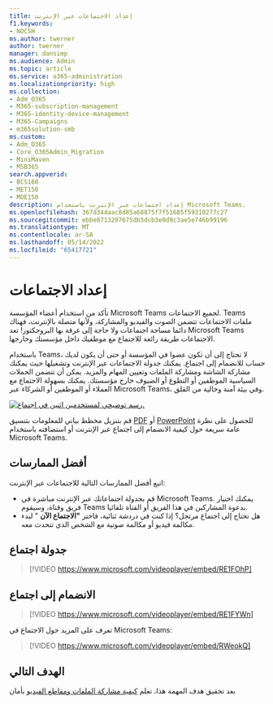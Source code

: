 ```yaml
---
title: إعداد الاجتماعات عبر الإنترنت
f1.keywords:
- NOCSH
ms.author: twerner
author: twerner
manager: dansimp
ms.audience: Admin
ms.topic: article
ms.service: o365-administration
ms.localizationpriority: high
ms.collection:
- Adm_O365
- M365-subscription-management
- M365-identity-device-management
- M365-Campaigns
- m365solution-smb
ms.custom:
- Adm_O365
- Core_O365Admin_Migration
- MiniMaven
- MSB365
search.appverid:
- BCS160
- MET150
- MOE150
description: إعداد اجتماعات عبر الإنترنت باستخدام Microsoft Teams.
ms.openlocfilehash: 367d344aac8d85a68875f7f51685f59310277c27
ms.sourcegitcommit: ebbe8713297675db5dcb3e0d9c3ae5e746b99196
ms.translationtype: MT
ms.contentlocale: ar-SA
ms.lasthandoff: 05/14/2022
ms.locfileid: "65417721"
---
```

# <a name="set-up-meetings"></a>إعداد الاجتماعات

تأكد من استخدام أعضاء المؤسسة Microsoft Teams لجميع الاجتماعات. Teams ملفات الاجتماعات تتضمن الصوت والفيديو والمشاركة، ولأنها متصلة بالإنترنت، فهناك دائما مساحة اجتماعات ولا حاجة إلى غرفة بها البروجكتور! تعد Microsoft Teams الاجتماعات طريقة رائعة للاجتماع مع موظفيك داخل مؤسستك وخارجها.

باستخدام Teams، لا تحتاج إلى أن تكون عضوا في المؤسسة أو حتى أن يكون لديك حساب للانضمام إلى اجتماع. يمكنك جدولة الاجتماعات عبر الإنترنت وتشغيلها حيث يمكنك مشاركة الشاشة ومشاركة الملفات وتعيين المهام والمزيد. يمكن أن تتضمن الحملات السياسية الموظفين أو التطوع أو الضيوف خارج مؤسستك. يمكنك بسهولة الاجتماع مع العملاء أو الموظفين أو الشركاء عبر Microsoft Teams، وفي بيئة آمنة وخالية من القلق.

[![رسم توضيحي لمستخدمين اثنين في اجتماع.](../media/HostOnlineMeeting-thumb-358x201.png)](https://go.microsoft.com/fwlink/?linkid=2078712)

قم بتنزيل مخطط بياني للمعلومات بتنسيق [PDF](https://go.microsoft.com/fwlink/?linkid=2078712) أو [PowerPoint](https://go.microsoft.com/fwlink/?linkid=2079515) للحصول على نظرة عامة سريعة حول كيفية الانضمام إلى اجتماع عبر الإنترنت أو استضافته باستخدام Microsoft Teams.

## <a name="best-practices"></a>أفضل الممارسات

اتبع أفضل الممارسات التالية للاجتماعات عبر الإنترنت:

- قم بجدولة اجتماعاتك عبر الإنترنت مباشرة في Microsoft Teams. يمكنك اختيار فريق وقناة، وسيقوم Teams بدعوة المشاركين في هذا الفريق أو القناة تلقائيا.
- هل تحتاج إلى اجتماع مرتجل؟ إذا كنت في دردشة ثنائية، فاختر **"الاجتماع الآن** " لبدء مكالمة فيديو أو مكالمة صوتية مع الشخص الذي تتحدث معه.

## <a name="schedule-a-meeting"></a>جدولة اجتماع

> [!VIDEO https://www.microsoft.com/videoplayer/embed/RE1FOhP]

## <a name="join-a-meeting"></a>الانضمام إلى اجتماع

> [!VIDEO https://www.microsoft.com/videoplayer/embed/RE1FYWn]

تعرف على المزيد حول الاجتماع في Microsoft Teams:

> [!VIDEO https://www.microsoft.com/videoplayer/embed/RWeokQ]

## <a name="next-objective"></a>الهدف التالي

بعد تحقيق هدف المهمة هذا، تعلم [كيفية مشاركة الملفات ومقاطع الفيديو](share-files-and-videos.md) بأمان
